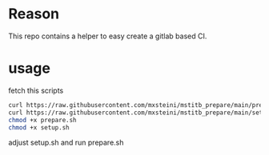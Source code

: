 # Reason
This repo contains a helper to easy create a gitlab based CI.

# usage

fetch this scripts

```bash
curl https://raw.githubusercontent.com/mxsteini/mstitb_prepare/main/prepare.sh --output prepare.sh
curl https://raw.githubusercontent.com/mxsteini/mstitb_prepare/main/setup.sh.dist --output setup.sh
chmod +x prepare.sh
chmod +x setup.sh
```

adjust setup.sh and run prepare.sh